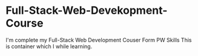 # Full-Stack-Web-Devekopment-Course
I'm complete my Full-Stack Web Development Couser Form PW Skills
This is container which I while learning.
